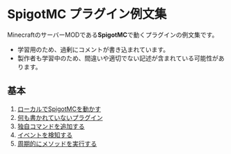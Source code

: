 # SpigotMC プラグイン例文集

MinecraftのサーバーMODである**SpigotMC**で動くプラグインの例文集です。


* 学習用のため、過剰にコメントが書き込まれています。
* 製作者も学習中のため、間違いや適切でない記述が含まれている可能性があります。


## 基本

1. [ローカルでSpigotMCを動かす](local-server)
2. [何も書かれていないプラグイン](blank-plugin)
3. [独自コマンドを追加する](create-slash-command)
4. [イベントを検知する](event-handling)
5. [周期的にメソッドを実行する](countdown)
